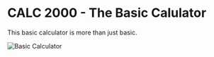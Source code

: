 # CALC 2000 - The Basic Calulator
This basic calculator is more than just basic.

![Basic Calculator](https://i.imgur.com/enb1at8.png)
